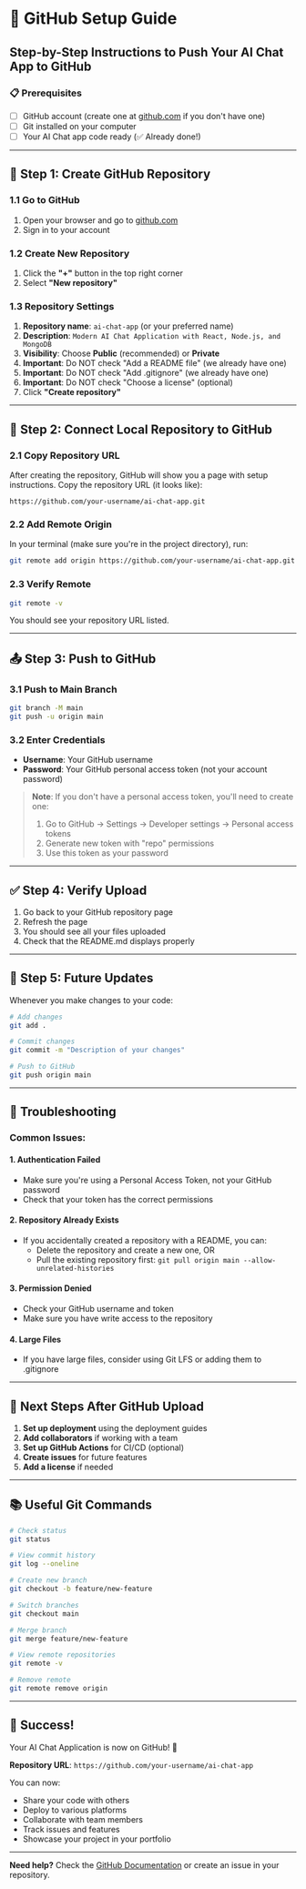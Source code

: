 # 🚀 GitHub Setup Guide

## Step-by-Step Instructions to Push Your AI Chat App to GitHub

### 📋 Prerequisites
- [ ] GitHub account (create one at [github.com](https://github.com) if you don't have one)
- [ ] Git installed on your computer
- [ ] Your AI Chat app code ready (✅ Already done!)

---

## 🔧 Step 1: Create GitHub Repository

### 1.1 Go to GitHub
1. Open your browser and go to [github.com](https://github.com)
2. Sign in to your account

### 1.2 Create New Repository
1. Click the **"+"** button in the top right corner
2. Select **"New repository"**

### 1.3 Repository Settings
1. **Repository name**: `ai-chat-app` (or your preferred name)
2. **Description**: `Modern AI Chat Application with React, Node.js, and MongoDB`
3. **Visibility**: Choose **Public** (recommended) or **Private**
4. **Important**: Do NOT check "Add a README file" (we already have one)
5. **Important**: Do NOT check "Add .gitignore" (we already have one)
6. **Important**: Do NOT check "Choose a license" (optional)
7. Click **"Create repository"**

---

## 🔗 Step 2: Connect Local Repository to GitHub

### 2.1 Copy Repository URL
After creating the repository, GitHub will show you a page with setup instructions. Copy the repository URL (it looks like):
```
https://github.com/your-username/ai-chat-app.git
```

### 2.2 Add Remote Origin
In your terminal (make sure you're in the project directory), run:
```bash
git remote add origin https://github.com/your-username/ai-chat-app.git
```

### 2.3 Verify Remote
```bash
git remote -v
```
You should see your repository URL listed.

---

## 📤 Step 3: Push to GitHub

### 3.1 Push to Main Branch
```bash
git branch -M main
git push -u origin main
```

### 3.2 Enter Credentials
- **Username**: Your GitHub username
- **Password**: Your GitHub personal access token (not your account password)

> **Note**: If you don't have a personal access token, you'll need to create one:
> 1. Go to GitHub → Settings → Developer settings → Personal access tokens
> 2. Generate new token with "repo" permissions
> 3. Use this token as your password

---

## ✅ Step 4: Verify Upload

1. Go back to your GitHub repository page
2. Refresh the page
3. You should see all your files uploaded
4. Check that the README.md displays properly

---

## 🔄 Step 5: Future Updates

Whenever you make changes to your code:

```bash
# Add changes
git add .

# Commit changes
git commit -m "Description of your changes"

# Push to GitHub
git push origin main
```

---

## 🚨 Troubleshooting

### Common Issues:

#### 1. Authentication Failed
- Make sure you're using a Personal Access Token, not your GitHub password
- Check that your token has the correct permissions

#### 2. Repository Already Exists
- If you accidentally created a repository with a README, you can:
  - Delete the repository and create a new one, OR
  - Pull the existing repository first: `git pull origin main --allow-unrelated-histories`

#### 3. Permission Denied
- Check your GitHub username and token
- Make sure you have write access to the repository

#### 4. Large Files
- If you have large files, consider using Git LFS or adding them to .gitignore

---

## 🎯 Next Steps After GitHub Upload

1. **Set up deployment** using the deployment guides
2. **Add collaborators** if working with a team
3. **Set up GitHub Actions** for CI/CD (optional)
4. **Create issues** for future features
5. **Add a license** if needed

---

## 📚 Useful Git Commands

```bash
# Check status
git status

# View commit history
git log --oneline

# Create new branch
git checkout -b feature/new-feature

# Switch branches
git checkout main

# Merge branch
git merge feature/new-feature

# View remote repositories
git remote -v

# Remove remote
git remote remove origin
```

---

## 🎉 Success!

Your AI Chat Application is now on GitHub! 🚀

**Repository URL**: `https://github.com/your-username/ai-chat-app`

You can now:
- Share your code with others
- Deploy to various platforms
- Collaborate with team members
- Track issues and features
- Showcase your project in your portfolio

---

**Need help?** Check the [GitHub Documentation](https://docs.github.com/) or create an issue in your repository.
